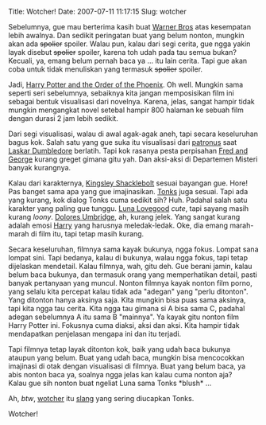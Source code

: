 Title: Wotcher!
Date: 2007-07-11 11:17:15
Slug: wotcher

Sebelumnya, gue mau berterima kasih buat [Warner Bros](http://www.warnerbros.com) atas kesempatan lebih awalnya. Dan sedikit peringatan buat yang belum nonton, mungkin akan ada <del>spolier</del> spoiler. Walau pun, kalau dari segi cerita, gue ngga yakin layak disebut <del>spolier</del> spoiler, karena toh udah pada tau semua bukan? Kecuali, ya, emang belum pernah baca ya ... itu lain cerita. Tapi gue akan coba untuk tidak menuliskan yang termasuk <del>spolier</del> spoiler.

Jadi, [Harry Potter and the Order of the Phoenix](http://www.harrypotterorderofthephoenix.com/). Oh well. Mungkin sama seperti seri sebelumnya, sebaiknya kita jangan memposisikan film ini sebagai bentuk visualisasi dari novelnya. Karena, jelas, sangat hampir tidak mungkin mengangkat novel setebal hampir 800 halaman ke sebuah film dengan durasi 2 jam lebih sedikit.

Dari segi visualisasi, walau di awal agak-agak aneh, tapi secara keseluruhan bagus kok. Salah satu yang gue suka itu visualisasi dari [patronus](http://en.wikipedia.org/wiki/Patronus_Charm) saat [Laskar Dumbledore](http://en.wikipedia.org/wiki/Dumbledore's_Army) berlatih. Tapi kok rasanya pesta perpisahan [Fred and George](http://en.wikipedia.org/wiki/Fred_and_George_Weasley) kurang greget gimana gitu yah. Dan aksi-aksi di Departemen Misteri banyak kurangnya.

Kalau dari karakternya, [Kingsley Shacklebolt](http://en.wikipedia.org/wiki/Kingsley_Shacklebolt) sesuai bayangan gue. Hore! Pas banget sama apa yang gue imajinasikan. [Tonks](http://en.wikipedia.org/wiki/Nymphadora_Tonks) juga sesuai. Tapi ada yang kurang, kok dialog Tonks cuma sedikit sih? Huh. Padahal salah satu karakter yang paling gue tunggu. [Luna Lovegood](http://en.wikipedia.org/wiki/Luna_Lovegood) _cute_, tapi sayang masih kurang _loony_. [Dolores Umbridge](http://en.wikipedia.org/wiki/Dolores_Umbridge), ah, kurang jelek. Yang sangat kurang adalah emosi [Harry](http://en.wikipedia.org/wiki/Harry_Potter) yang harusnya meledak-ledak. Oke, dia emang marah-marah di film itu, tapi tetap masih kurang.

Secara keseluruhan, filmnya sama kayak bukunya, ngga fokus. Lompat sana lompat sini. Tapi bedanya, kalau di bukunya, walau ngga fokus, tapi tetap dijelaskan mendetail. Kalau filmnya, wah, gitu deh. Gue berani jamin, kalau belum baca bukunya, dan termasuk orang yang memperhatikan detail, pasti banyak pertanyaan yang muncul. Nonton filmnya kayak nonton film porno, yang selalu kita percepat kalau tidak ada "adegan" yang "perlu ditonton". Yang ditonton hanya aksinya saja. Kita mungkin bisa puas sama aksinya, tapi kita  ngga tau cerita. Kita ngga tau gimana si A bisa sama C, padahal adegan sebelumnya A itu sama B "mainnya". Ya kayak gitu nonton film Harry Potter ini. Fokusnya cuma diaksi, aksi dan aksi. Kita hampir tidak mendapatkan penjelasan mengapa ini dan itu terjadi.

Tapi filmnya tetap layak ditonton kok, baik yang udah baca bukunya ataupun yang belum. Buat yang udah baca, mungkin bisa mencocokkan imajinasi di otak dengan visualisasi di filmnya. Buat yang belum baca, ya abis nonton baca ya, soalnya ngga jelas kan kalau cuma nonton aja?  
Kalau gue sih nonton buat ngeliat Luna sama Tonks \*blush\* ...

Ah, _btw_, [wotcher](http://www.urbandictionary.com/define.php?term=wotcher&defid=1058973) itu [slang](http://en.wikipedia.org/wiki/Slang) yang sering diucapkan Tonks.

Wotcher!